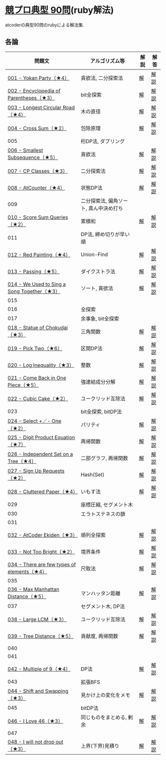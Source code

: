 # [競プロ典型 90問](https://atcoder.jp/contests/typical90)(ruby解法)

atcoderの典型90問のrubyによる解法集.

## 各論

| 問題文 | アルゴリズム等 | 解説 | 解答 |
|-|-|-|-|
| [001 - Yokan Party（★4）](https://atcoder.jp/contests/typical90/tasks/typical90_a) | 貪欲法, 二分探索法 | [解](001_YokanParty.rb) | [解説](https://twitter.com/e869120/status/1377027868518064129/photo/1) |
| [002 - Encyclopedia of Parentheses（★3）](https://atcoder.jp/contests/typical90/tasks/typical90_b) | bit全探索 | [解](002_EncyclopediaOfParentheses.rb) | [解説](https://twitter.com/e869120/status/1377391097836544001/photo/1) |
| [003 - Longest Circular Road（★4）](https://atcoder.jp/contests/typical90/tasks/typical90_c) | 木の直径 | [解](003_LongestCircularRoad.rb) | [解説](https://twitter.com/e869120/status/1377752658149175299/photo/1) |
| [004 - Cross Sum（★2）](https://atcoder.jp/contests/typical90/tasks/typical90_d) |包除原理 | [解](004_CrossSum.rb) | [解説](https://twitter.com/e869120/status/1378115289649348611/photo/1) |
|005|桁DP法, ダブリング|||
| [006 - Smallest Subsequence（★5）](https://atcoder.jp/contests/typical90/tasks/typical90_f) | 貪欲法 | [解](006_SmallestSubsequence.rb) | [解説](https://twitter.com/e869120/status/1379202843622576130/photo/1) |
| [007 - CP Classes（★3）](https://atcoder.jp/contests/typical90/tasks/typical90_g) | 二分探索法 | [解](007_CPClasses.rb) | [解説](https://twitter.com/e869120/status/1379565222541680644/photo/1) |
| [008 - AtCounter（★4）](https://atcoder.jp/contests/typical90/tasks/typical90_h) | 状態DP法 | [解](008_AtCounter.rb) | [解説](https://twitter.com/e869120/status/1379927227739987972/photo/1) |
| 009 |二分探索法, 偏角ソート, 真ん中決め打ち|||
| [010 - Score Sum Queries（★2）](https://atcoder.jp/contests/typical90/tasks/typical90_j) | 累積和 | [解](010_ScoreSumQueries.rb) | [解説](https://twitter.com/e869120/status/1380652465834532865) |
| 011 |DP法, 締め切りが早い順|||
| [012 - Red Painting（★4）](https://atcoder.jp/contests/typical90/tasks/typical90_l) |Union-Find| [解](012_RedPainting.rb) | [解説](https://twitter.com/e869120/status/1381739128291614720) |
| [013 - Passing（★5）](https://atcoder.jp/contests/typical90/tasks/typical90_m) | ダイクストラ法 | [解](013_Passing.rb) | [解説](https://twitter.com/e869120/status/1382101716066127872) |
| [014 - We Used to Sing a Song Together（★3）](https://atcoder.jp/contests/typical90/tasks/typical90_n) | ソート, 貪欲法 | [解](014_WeUsedToSingASongTogether.rb) | [解説](https://twitter.com/e869120/status/1382478816627478530) |
| 015 ||||
| 016 |全探索|||
| 017 |余事象, bit全探索|||
| [018 - Statue of Chokudai（★3）](https://atcoder.jp/contests/typical90/tasks/typical90_r) | 三角関数 | [解](018_StatueOfChokudai.rb) | [解説](https://twitter.com/e869120/status/1384276005330690049) |
| [019 - Pick Two（★6）](https://atcoder.jp/contests/typical90/tasks/typical90_s) | 区間DP法 | [解](019_PickTwo.rb) | [解説](https://twitter.com/e869120/status/1384638694162780166) |
| [020 - Log Inequality（★3）](https://atcoder.jp/contests/typical90/tasks/typical90_t) | 整数 | [解](020_LogInequality.rb) | [解説](https://twitter.com/e869120/status/1385001057512693762) |
| [021 - Come Back in One Piece（★5）](https://atcoder.jp/contests/typical90/tasks/typical90_u) | 強連結成分分解 | [解](021_ComeBackInOnePiece.rb) | [解説](https://twitter.com/e869120/status/1385363292739104775) |
| [022 - Cubic Cake（★2）](https://atcoder.jp/contests/typical90/tasks/typical90_v) | ユークリッド互除法 | [解](022_CubicCake.rb) | [解説](https://twitter.com/e869120/status/1385725481920520193) |
| 023 |bit全探索, bitDP法 |||
| [024 - Select +／- One（★2）](https://atcoder.jp/contests/typical90/tasks/typical90_x) | パリティ | [解](024_Select+／-One.rb) | [解説](https://twitter.com/e869120/status/1386814047081746432) |
| [025 - Digit Product Equation（★7）](https://atcoder.jp/contests/typical90/tasks/typical90_y) | 再帰関数 | [解](025_DigitProductEquation.rb) | [解説](https://twitter.com/e869120/status/1387175538544975872) |
| [026 - Independent Set on a Tree（★4）](https://atcoder.jp/contests/typical90/tasks/typical90_z) | 二部グラフ, 再帰関数 | [解](026_IndependentSetOnATree.rb) | [解説](https://twitter.com/e869120/status/1387538790017769474) |
| [027 - Sign Up Requests （★2）](https://atcoder.jp/contests/typical90/tasks/typical90_aa) | Hash(Set) | [解](027_SignUpRequests.rb) | [解説](https://twitter.com/e869120/status/1387901052683386880) |
| [028 - Cluttered Paper（★4）](https://atcoder.jp/contests/typical90/tasks/typical90_ab) | いもす法 | [解](028_ClutteredPaper.rb) | [解説](https://twitter.com/e869120/status/1388262816101007363) |
| 029 | 座標圧縮, セグメント木 |||
| 030 | エラトステネスの篩 |||
| 031 ||||
| [032 - AtCoder Ekiden（★3）](https://atcoder.jp/contests/typical90/tasks/typical90_af) | 順列全探索 | [解](032_AtCoderEkiden.rb) | [解説](https://twitter.com/e869120/status/1390074137192767489) |
| [033 - Not Too Bright（★2）](https://atcoder.jp/contests/typical90/tasks/typical90_ag) | 境界条件 | [解](033_NotTooBright.rb) | [解説](https://twitter.com/e869120/status/1390436977808351234) |
| [034 - There are few types of elements（★4）](https://atcoder.jp/contests/typical90/tasks/typical90_ah) | 尺取法 | [解](034_ThereAreFewTypesOfElements.rb) | [解説](https://twitter.com/e869120/status/1390798852299448322) |
| 035 ||||
| [036 - Max Manhattan Distance（★5）](https://atcoder.jp/contests/typical90/tasks/typical90_aj) | マンハッタン距離 | [解](036_MaxManhattanDistance.rb) | [解説](https://twitter.com/e869120/status/1391886390091075586) |
| 037 |セグメント木, DP法|||
| [038 - Large LCM（★3）](https://atcoder.jp/contests/typical90/tasks/typical90_al) | ユークリッド互除法 | [解](038_LargeLCM.rb) | [解説](https://twitter.com/e869120/status/1392612322410057729) |
| [039 - Tree Distance（★5）](https://atcoder.jp/contests/typical90/tasks/typical90_am) | 貢献度, 再帰関数 | [解](039_TreeDistance.rb) | [解説](https://twitter.com/e869120/status/1392974101061378049) |
| 040 ||||
| 041 ||||
| [042 - Multiple of 9（★4）](https://atcoder.jp/contests/typical90/tasks/typical90_ap) |DP法| [解](042_MultipleOf9.rb) | [解説](https://twitter.com/e869120/status/1394423616805097477) |
| 043 |拡張BFS|||
| [044 - Shift and Swapping（★3）](https://atcoder.jp/contests/typical90/tasks/typical90_ar) | 見かけ上の変化をメモ | [解](044_ShiftAndSwapping.rb) | [解説](https://twitter.com/e869120/status/1395148057730187265) |
| 045 | bitDP法 |||
| [046 - I Love 46（★3）](https://atcoder.jp/contests/typical90/tasks/typical90_at) | 同じものをまとめる, 剰余 | [解](046_ILove46.rb) | [解説](https://twitter.com/e869120/status/1395873457259225091) |
| 047 ||||
| [048 - I will not drop out（★3）](https://atcoder.jp/contests/typical90/tasks/typical90_av) | 上界(下界)見積り | [解](048_IWillNotDropOut.rb) | [解説](https://twitter.com/e869120/status/1396960059796582400) |
